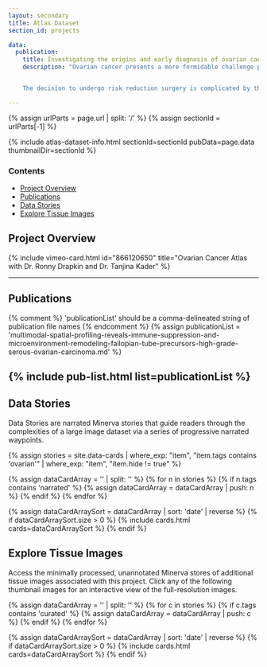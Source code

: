 ```yaml
---
layout: secondary
title: Atlas Dataset
section_id: projects

data:
  publication:
    title: Investigating the origins and early diagnosis of ovarian cancer  
    description: "Ovarian cancer presents a more formidable challenge per case than breast cancer, yet it has seen fewer advancements in treatment and diagnosis. In the United States, we observe approximately 20,000 new ovarian cancer diagnoses annually, which lead to 14,000 tragic deaths. This rate contrasts with breast cancer, which records around 240,000 new cases and 42,000 fatalities. Like breast cancer, ovarian cancer is more prevalent in individuals carrying mutations in the BRCA1 or BRCA2 genes (approximately 1.2% without vs. 40% with mutation). Consequently, people with a BRCA1/2 mutation face the agonizing decision of either living with an elevated ovarian cancer risk or undergoing surgery to remove their healthy ovaries and fallopian tubes, a procedure known as risk-reducing salpingo-oophorectomy.


    The decision to undergo risk reduction surgery is complicated by the fact that ovarian cancer is often diagnosed at late stages, and we have a limited understanding of its origins. However, recent insights have revealed that certain epithelial ovarian cancers may start in the fallopian tube from a pre-cancerous condition known as serous tubal intraepithelial carcinoma (STIC). Our project aims to characterize the biology of STICs, elucidate their clinical significance, and establish precise diagnostic criteria for identifying STICs in surgical samples."

---
```


{% assign urlParts = page.url | split: '/' %}
{% assign sectionId = urlParts[-1] %}

{% include atlas-dataset-info.html
    sectionId=sectionId
    pubData=page.data
    thumbnailDir=sectionId %}

### Contents
* [Project Overview](#project-overview)
* [Publications](#publications)
* [Data Stories](#data-stories)
* [Explore Tissue Images](#explore-tissue-images)

## Project Overview
<div class="row mb-4">
  <div class="col-md-6 mb-4">
    {% include vimeo-card.html id="866120650" title="Ovarian Cancer Atlas with Dr. Ronny Drapkin and Dr. Tanjina Kader" %}
    </div>
</div>

---
## Publications
{% comment %}
  'publicationList' should be a comma-delineated string of publication file names
{% endcomment %}
{% assign publicationList = 'multimodal-spatial-profiling-reveals-immune-suppression-and-microenvironment-remodeling-fallopian-tube-precursors-high-grade-serous-ovarian-carcinoma.md' %}

{% include pub-list.html list=publicationList %}
---

## Data Stories
Data Stories are narrated Minerva stories that guide readers through the complexities of a large image dataset via a series of progressive narrated waypoints.

{%
    assign stories = site.data-cards
    | where_exp: "item", "item.tags contains 'ovarian'"
    | where_exp: "item", "item.hide != true"
%}

{% assign dataCardArray = '' | split: '' %}
{% for n in stories %}
  {% if n.tags contains 'narrated' %}
    {% assign dataCardArray = dataCardArray | push: n %}
  {% endif %}
{% endfor %}

{% assign dataCardArraySort = dataCardArray | sort: 'date' | reverse %}
{% if dataCardArraySort.size > 0 %}
  {% include cards.html cards=dataCardArraySort %}
{% endif %}

## Explore Tissue Images
Access the minimally processed, unannotated Minerva stores of additional tissue images associated with this project. Click any of the following thumbnail images for an interactive view of the full-resolution images.

{% assign dataCardArray = '' | split: '' %}
{% for c in stories %}
  {% if c.tags contains 'curated' %}
    {% assign dataCardArray = dataCardArray | push: c %}
  {% endif %}
{% endfor %}

{% assign dataCardArraySort = dataCardArray | sort: 'date' | reverse %}
{% if dataCardArraySort.size > 0 %}
  {% include cards.html cards=dataCardArraySort %}
{% endif %}
